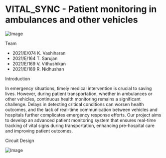 # VITAL_SYNC  - Patient monitoring in ambulances and other vehicles

![Image](https://github.com/user-attachments/assets/08cf855f-a0c1-42c6-ad84-e30b143943e2)

Team

- 2021/E/074    K. Vashiharan
- 2021/E/164    T. Sarujan
- 2021/E/169    V. Vithushikan
- 2021/E/189    R. Nidhushan


Introduction

In emergency situations, timely medical intervention is crucial to saving lives. However, during patient transportation, whether in ambulances or other vehicles, continuous health monitoring remains a significant challenge. Delays in detecting critical conditions can worsen health outcomes, and the lack of real-time communication between vehicles and hospitals further complicates emergency response efforts. Our project aims to develop an advanced patient monitoring system that ensures real-time tracking of vital signs during transportation, enhancing pre-hospital care and improving patient outcomes.

Circuit Design

![Image](https://github.com/user-attachments/assets/f980bf9c-bf17-4a1c-9375-d3d18e92a521)

